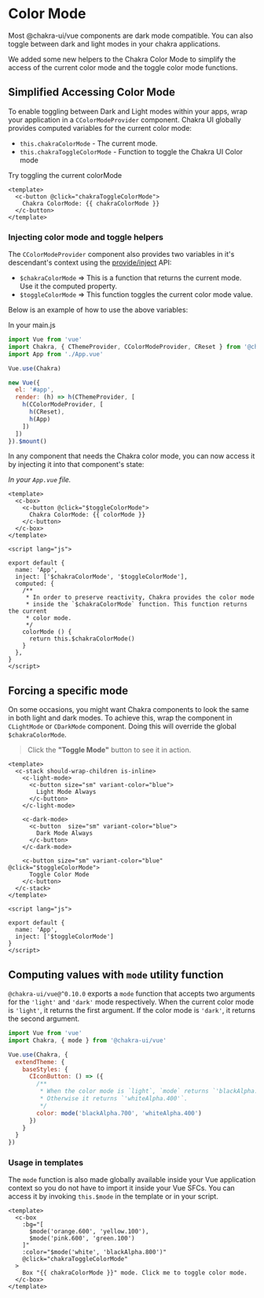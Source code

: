# Color Mode

Most @chakra-ui/vue components are dark mode compatible. You can also toggle between dark
and light modes in your chakra applications.


We added some new helpers to the Chakra Color Mode to 
simplify the access of the current color mode and the toggle color mode functions.

## Simplified Accessing Color Mode

To enable toggling between Dark and Light modes within your apps, wrap your application in a
`CColorModeProvider` component. Chakra UI globally provides computed variables for the current color mode:
- `this.chakraColorMode` - The current mode.
- `this.chakraToggleColorMode` - Function to toggle the Chakra UI Color mode

Try toggling the current colorMode

```vue live=true
<template>
  <c-button @click="chakraToggleColorMode">
    Chakra ColorMode: {{ chakraColorMode }}
  </c-button>
</template>
```


### Injecting color mode and toggle helpers
The `CColorModeProvider` component also provides two variables in it's descendant's context using the
[provide/inject](https://vuejs.org/v2/api/#provide-inject) API:
- `$chakraColorMode` => This is a function that returns the current mode. Use it the computed property.
- `$toggleColorMode` => This function toggles the current color mode value.

Below is an example of how to use the above variables:

In your main.js
```js
import Vue from 'vue'
import Chakra, { CThemeProvider, CColorModeProvider, CReset } from '@chakra-ui/vue'
import App from './App.vue'

Vue.use(Chakra)

new Vue({
  el: '#app',
  render: (h) => h(CThemeProvider, [
    h(CColorModeProvider, [
      h(CReset),
      h(App)
    ])
  ])
}).$mount()
```

In any component that needs the Chakra color mode, you can now access it by injecting it into that
component's state:

_In your `App.vue` file._

```vue live=true
<template>
  <c-box>
    <c-button @click="$toggleColorMode">
      Chakra ColorMode: {{ colorMode }}
    </c-button>
  </c-box>
</template>

<script lang="js">

export default {
  name: 'App',
  inject: ['$chakraColorMode', '$toggleColorMode'],
  computed: {
    /**
     * In order to preserve reactivity, Chakra provides the color mode
     * inside the `$chakraColorMode` function. This function returns the current
     * color mode.
     */
    colorMode () {
      return this.$chakraColorMode()
    }
  },
}
</script>
```

## Forcing a specific mode

On some occasions, you might want Chakra components to look the same in both
light and dark modes. To achieve this, wrap the component in `CLightMode` or
`CDarkMode` component. Doing this will override the global `$chakraColorMode`.

> Click the **"Toggle Mode"** button to see it in action.

```vue live=true
<template>
  <c-stack should-wrap-children is-inline>
    <c-light-mode>
      <c-button size="sm" variant-color="blue">
        Light Mode Always
      </c-button>
    </c-light-mode>

    <c-dark-mode>
      <c-button  size="sm" variant-color="blue">
        Dark Mode Always
      </c-button>
    </c-dark-mode>

    <c-button size="sm" variant-color="blue" @click="$toggleColorMode">
      Toggle Color Mode
    </c-button>
  </c-stack>
</template>

<script lang="js">

export default {
  name: 'App',
  inject: ['$toggleColorMode']
}
</script>
```

## Computing values with `mode` utility function
`@chakra-ui/vue@^0.10.0` exports a `mode` function that accepts two arguments for the `'light'` and `'dark'` mode respectively.
When the current color mode is `'light'`, it returns the first argument. If the color mode is `'dark'`, it returns the second argument.

```js
import Vue from 'vue'
import Chakra, { mode } from '@chakra-ui/vue'

Vue.use(Chakra, {
  extendTheme: {
    baseStyles: {
      CIconButton: () => ({
        /**
         * When the color mode is `light`, `mode` returns `'blackAlpha.700'`.
         * Otherwise it returns `'whiteAlpha.400'`.
         */
        color: mode('blackAlpha.700', 'whiteAlpha.400')
      })
    }
  }
})
```

### Usage in templates
The `mode` function is also made globally available inside your Vue application context so you do not have to import it inside your 
Vue SFCs. You can access it by invoking `this.$mode` in the template or in your script.

```vue live=true
<template>
  <c-box
    :bg="[
      $mode('orange.600', 'yellow.100'),
      $mode('pink.600', 'green.100')
    ]"
    :color="$mode('white', 'blackAlpha.800')"
    @click="chakraToggleColorMode"
  >
    Box "{{ chakraColorMode }}" mode. Click me to toggle color mode.
  </c-box>
</template>
```